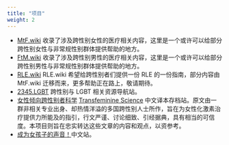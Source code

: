 ```yaml
---
title: "项目"
weight: 2
---
```


- [MtF.wiki](https://MtF.wiki) 收录了涉及跨性别女性的医疗相关内容，这里是一个或许可以给部分跨性别女性与非常规性别群体提供帮助的地方。
- [FtM.wiki](https://FtM.wiki) 收录了涉及跨性别男性的医疗相关内容，这里是一个或许可以给部分跨性别男性与非常规性别群体提供帮助的地方。
- [RLE.wiki](https://RLE.wiki) RLE.wiki 希望给跨性别者们提供一份 RLE 的一份指南，部分内容由 MtF.wiki 迁移而来，更多帮助正在路上，敬请期待。
- [2345.LGBT](https://2345.LGBT) 跨性别与 LGBT 相关资源导航站。
- [女性倾向跨性别者科学](https://tfsci.mtf.wiki) [Transfeminine Science](https://transfemscience.org/) 中文译本存档站。原文由一群非相关专业出身、却热情洋溢的多国跨性别人士所作，旨在为女性化激素治疗提供力所能及的指引，行文严谨、讨论细致、引经据典，具有相当的可信度。本项目则旨在忠实转达这些文章的内容和观点，以资参考。
- [成为女孩子的声音！](https://jyosei-guide.mtf.wiki)中文站。
